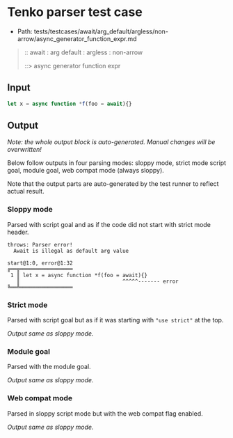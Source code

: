 # Tenko parser test case

- Path: tests/testcases/await/arg_default/argless/non-arrow/async_generator_function_expr.md

> :: await : arg default : argless : non-arrow
>
> ::> async generator function expr

## Input

`````js
let x = async function *f(foo = await){}
`````

## Output

_Note: the whole output block is auto-generated. Manual changes will be overwritten!_

Below follow outputs in four parsing modes: sloppy mode, strict mode script goal, module goal, web compat mode (always sloppy).

Note that the output parts are auto-generated by the test runner to reflect actual result.

### Sloppy mode

Parsed with script goal and as if the code did not start with strict mode header.

`````
throws: Parser error!
  Await is illegal as default arg value

start@1:0, error@1:32
╔══╦═════════════════
 1 ║ let x = async function *f(foo = await){}
   ║                                 ^^^^^------- error
╚══╩═════════════════

`````

### Strict mode

Parsed with script goal but as if it was starting with `"use strict"` at the top.

_Output same as sloppy mode._

### Module goal

Parsed with the module goal.

_Output same as sloppy mode._

### Web compat mode

Parsed in sloppy script mode but with the web compat flag enabled.

_Output same as sloppy mode._
